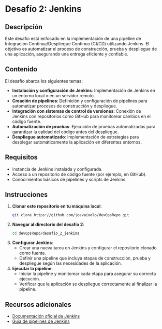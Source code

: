 # Desafío 2: Jenkins

## Descripción

Este desafío está enfocado en la implementación de una pipeline de Integración Continua/Despliegue Continuo (CI/CD) utilizando Jenkins. El objetivo es automatizar el proceso de construcción, prueba y despliegue de una aplicación, asegurando una entrega eficiente y confiable.

## Contenido

El desafío abarca los siguientes temas:

- **Instalación y configuración de Jenkins**: Implementación de Jenkins en un entorno local o en un servidor remoto.
- **Creación de pipelines**: Definición y configuración de pipelines para automatizar procesos de construcción y despliegue.
- **Integración con sistemas de control de versiones**: Conexión de Jenkins con repositorios como GitHub para monitorear cambios en el código fuente.
- **Automatización de pruebas**: Ejecución de pruebas automatizadas para garantizar la calidad del código antes del despliegue.
- **Despliegue automatizado**: Implementación de estrategias para desplegar automáticamente la aplicación en diferentes entornos.

## Requisitos

- Instancia de Jenkins instalada y configurada.
- Acceso a un repositorio de código fuente (por ejemplo, en GitHub).
- Conocimientos básicos de pipelines y scripts de Jenkins.

## Instrucciones

1. **Clonar este repositorio en tu máquina local**:
   ```bash
   git clone https://github.com/jcavaiuolo/devOpsRepo.git
   ```
2. **Navegar al directorio del desafío 2**:
   ```bash
   cd devOpsRepo/desafio_2_jenkins
   ```
3. **Configurar Jenkins**:
   - Crear una nueva tarea en Jenkins y configurar el repositorio clonado como fuente.
   - Definir una pipeline que incluya etapas de construcción, prueba y despliegue según las necesidades de la aplicación.
4. **Ejecutar la pipeline**:
   - Iniciar la pipeline y monitorear cada etapa para asegurar su correcta ejecución.
   - Verificar que la aplicación se despliegue correctamente al finalizar la pipeline.

## Recursos adicionales

- [Documentación oficial de Jenkins](https://www.jenkins.io/doc/)
- [Guía de pipelines de Jenkins](https://www.jenkins.io/doc/pipeline/tour/getting-started/)
